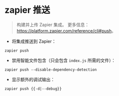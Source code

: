 # zapier 推送

> 构建并上传 Zapier 集成。
> 更多信息：<https://platform.zapier.com/reference/cli#push>。

- 将集成推送到 Zapier：

`zapier push`

- 禁用智能文件包含（只会包含 `index.js` 所需的文件）：

`zapier push --disable-dependency-detection`

- 显示额外的调试输出：

`zapier push {{-d|--debug}}`